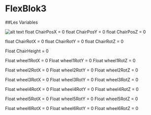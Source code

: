 # FlexBlok3

##Les Variables 

![alt text](https://github.com/Funadama/FlexBlok3/Images/chair.jpg)
float ChairPosX = 0
float ChairPosY = 0
float ChairPosZ = 0

float ChairRotX = 0
float ChairRotY = 0
float ChairRotZ = 0

Float ChairHeight = 0


Float wheel1RotX = 0
Float wheel1RotY = 0
Float wheel1RotZ = 0

Float wheel2RotX = 0
Float wheel2RotY = 0
Float wheel2RotZ = 0

Float wheel3RotX = 0
Float wheel3RotY = 0
Float wheel3RotZ = 0

Float wheel4RotX = 0
Float wheel4RotY = 0
Float wheel4RotZ = 0

Float wheel5RotX = 0
Float wheel5RotY = 0
Float wheel5RotZ = 0

Float wheel6RotX = 0
Float wheel6RotY = 0
Float wheel6RotZ = 0
